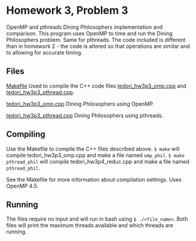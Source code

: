 # Homework 3, Problem 3
OpenMP and pthreads Dining Philosophers implementation and comparison. This program uses OpenMP to time and run the Dining Philosophers problem. Same for pthreads. The code included is different than in homework 2 - the code is altered so that operations are similar and to allowing for accurate timing.

## Files
[Makefile](./Makefile) Used to compile the C++ code files [tedori_hw3p3_omp.cpp](./tedori_hw3p_omp.cpp) and [tedori_hw3p3_pthread.cpp](./tedori_hw3p3_pthread.cpp).

[tedori_hw3p3_omp.cpp](./tedori_hw3p_omp.cpp) Dining Philosophers using OpenMP.

[tedori_hw3p3_pthread.cpp](./tedori_hw3p3_pthread.cpp) Dining Philosophers using pthreads.

## Compiling
Use the Makefile to compile the C++ files described above. `$ make` will compile tedori_hw3p3_omp.cpp and make a file named `omp_phil`. `$ make pthread_phil` will compile tedori_hw3p4_reduc.cpp and make a file named `pthread_phil`.

See the Makefile for more information about compilation settings. Uses OpenMP 4.5.

## Running 
The files require no input and will run in bash using `$ ./<file_name>`. Both files will print the maximum threads available and which threads are running.